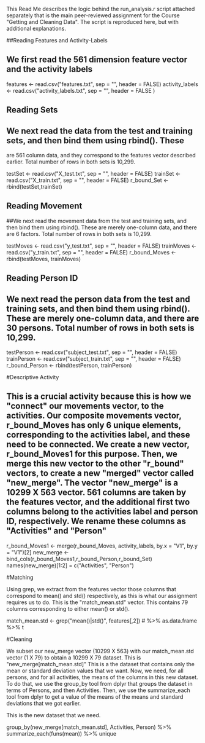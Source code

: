 
This Read Me describes the logic behind the run_analysis.r script attached separately that is the main peer-reviewed assignment for the Course "Getting and Cleaning Data". The script is reproduced here, but with additional explanations. 


##Reading Features and Activity-Labels 
## We first read the 561 dimension feature vector and the activity labels

features <- read.csv("features.txt", sep = "", header = FALSE)
activity_labels <- read.csv("activity_labels.txt", sep = "", header = FALSE )

## Reading Sets
## We next read the data from the test and training sets, and then bind them using rbind(). These
are 561 column data, and they correspond to the features vector described earlier. Total number of rows in both sets is 10,299. 


testSet <- read.csv("X_test.txt", sep = "", header = FALSE)
trainSet <- read.csv("X_train.txt", sep = "", header = FALSE)
r_bound_Set <- rbind(testSet,trainSet)

## Reading Movement

##We next read the movement data from the test and training sets, and then bind them using rbind(). These are merely one-column data, and there are 6 factors. Total number of rows in both sets is 10,299. 


testMoves <- read.csv("y_test.txt", sep = "", header = FALSE)
trainMoves <- read.csv("y_train.txt", sep = "", header = FALSE)
r_bound_Moves <- rbind(testMoves, trainMoves)


## Reading Person ID 

## We next read the person data from the test and training sets, and then bind them using rbind(). These are merely one-column data, and there are 30 persons. Total number of rows in both sets is 10,299.

testPerson <- read.csv("subject_test.txt", sep = "", header = FALSE)
trainPerson <- read.csv("subject_train.txt", sep = "", header = FALSE)
r_bound_Person <- rbind(testPerson, trainPerson)

#Descriptive Activity

## This is a crucial activity because this is how we "connect" our movements vector, to the activities. Our composite movements vector, r_bound_Moves has only 6 unique elements, corresponding to the activities label, and these need to be connected. We create a new vector, r_bound_Moves1 for this purpose. Then, we merge this new vector to the other "r_bound" vectors, to create a new "merged" vector called "new_merge". The vector "new_merge" is a 10299 X 563 vector. 561 columns are taken by the features vector, and the additional first two columns belong to the activities label and person ID, respectively. We rename these columns as "Activities" and "Person" 

r_bound_Moves1 <- merge(r_bound_Moves, activity_labels, by.x = "V1", by.y = "V1")[2]
new_merge <- bind_cols(r_bound_Moves1,r_bound_Person,r_bound_Set)
names(new_merge)[1:2] = c("Activities", "Person")


#Matching

Using grep, we extract from the features vector those columns that correspond to mean() and std() respectively, as this is what our assignment requires us to do. This is the "match_mean.std" vector. This contains 79 columns corresponding to either mean() or std(). 


match_mean.std <- grep("mean()|std()", features[,2]) # %>% as.data.frame %>% t 



#Cleaning 

We subset our new_merge vector (10299 X 563) with our match_mean.std vector (1 X 79) to obtain a 10299 X 79 dataset. This is "new_merge[match_mean.std]" This is a the dataset that contains only the mean or standard deviation values that we want. Now, we need, for all persons, and for all activities, the means of the columns in this new dataset. To do that, we use the group_by tool from dplyr that groups the dataset in terms of Persons, and then Activities. Then, we use the summarize_each tool from dplyr to get a value of the means of the means and standard deviations that we got earlier. 

This is the new dataset that we need. 

group_by(new_merge[match_mean.std], Activities, Person) %>% summarize_each(funs(mean)) %>% unique
  
  
